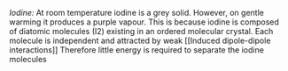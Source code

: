 *Iodine:*
At room temperature iodine is a grey solid. However, on gentle warming it produces a purple vapour. This is because iodine is composed of diatomic molecules (I2) existing in an ordered molecular crystal. Each molecule is independent and attracted by weak [[Induced dipole-dipole interactions]]
Therefore little energy is required to separate the iodine molecules